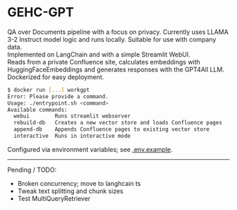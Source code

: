 # GEHC-GPT
QA over Documents pipeline with a focus on privacy. Currently uses LLAMA 3-2 Instruct model logic and runs locally. Suitable for use with company data.  
Implemented on LangChain and with a simple Streamlit WebUI.  
Reads from a private Confluence site, calculates embeddings with HuggingFaceEmbeddings and generates responses with the GPT4All LLM.  
Dockerized for easy deployment.  
```bash
$ docker run [...] workgpt 
Error: Please provide a command.
Usage: ./entrypoint.sh <command>
Available commands:
  webui        Runs streamlit webserver
  rebuild-db   Creates a new vector store and loads Confluence pages
  append-db    Appends Confluence pages to existing vector store
  interactive  Runs in interactive mode
```  
Configured via environment variables; see [.env.example](./.env.example).  

---

Pending / TODO:
* Broken concurrency; move to langhcain ts
* Tweak text splitting and chunk sizes
* Test MultiQueryRetriever